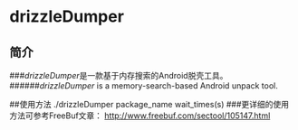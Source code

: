 # drizzleDumper
  
          
## 简介
###*drizzleDumper*是一款基于内存搜索的Android脱壳工具。
######*drizzleDumper* is a memory-search-based Android unpack tool.
  
  
  
##使用方法
	./drizzleDumper package_name wait_times(s)
###更详细的使用方法可参考FreeBuf文章：
<http://www.freebuf.com/sectool/105147.html>

